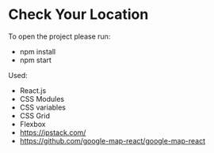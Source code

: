 # Check Your Location

To open the project please run:

* npm install
* npm start

Used:

* React.js
* CSS Modules
* CSS variables
* CSS Grid
* Flexbox
* https://ipstack.com/
* https://github.com/google-map-react/google-map-react
